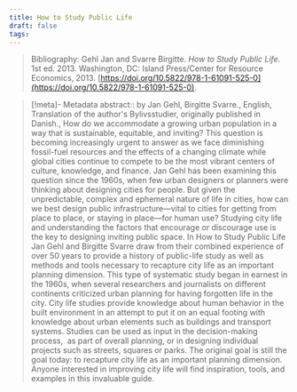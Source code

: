 ```yaml
---
title: How to Study Public Life
draft: false
tags: 
---
```

 
> Bibliography: Gehl Jan and Svarre Birgitte. _How to Study Public Life_. 1st ed. 2013. Washington, DC: Island Press/Center for Resource Economics, 2013. [https://doi.org/10.5822/978-1-61091-525-0](https://doi.org/10.5822/978-1-61091-525-0).

> [!meta]- Metadata
> abstract:: by Jan Gehl, Birgitte Svarre., English, Translation of the author's Bylivsstudier, originally published in Danish., How do we accommodate a growing urban population in a way that is sustainable, equitable, and inviting? This question is becoming increasingly urgent to answer as we face diminishing fossil-fuel resources and the effects of a changing climate while global cities continue to compete to be the most vibrant centers of culture, knowledge, and finance. Jan Gehl has been examining this question since the 1960s, when few urban designers or planners were thinking about designing cities for people. But given the unpredictable, complex and ephemeral nature of life in cities, how can we best design public infrastructure—vital to cities for getting from place to place, or staying in place—for human use? Studying city life and understanding the factors that encourage or discourage use is the key to designing inviting public space. In How to Study Public Life Jan Gehl and Birgitte Svarre draw from their combined experience of over 50 years to provide a history of public-life study as well as methods and tools necessary to recapture city life as an important planning dimension. This type of systematic study began in earnest in the 1960s, when several researchers and journalists on different continents criticized urban planning for having forgotten life in the city. City life studies provide knowledge about human behavior in the built environment in an attempt to put it on an equal footing with knowledge about urban elements such as buildings and transport systems. Studies can be used as input in the decision-making process,  as part of overall planning, or in designing individual projects such as streets, squares or parks. The original goal is still the goal today: to recapture city life as an important planning dimension. Anyone interested in improving city life will find inspiration, tools, and examples in this invaluable guide.